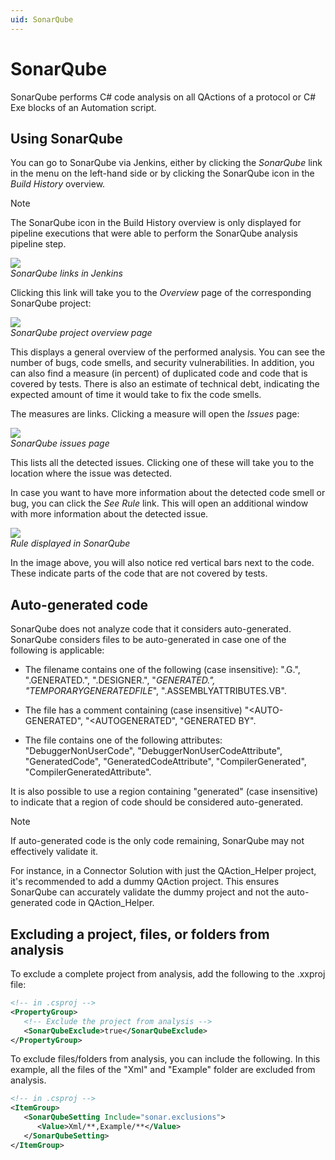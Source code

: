 ```yaml
---
uid: SonarQube
---
```


# SonarQube

SonarQube performs C# code analysis on all QActions of a protocol or C# Exe blocks of an Automation script.

## Using SonarQube

You can go to SonarQube via Jenkins, either by clicking the *SonarQube* link in the menu on the left-hand side or by clicking the SonarQube icon in the *Build History* overview.

> [!NOTE]
> The SonarQube icon in the Build History overview is only displayed for pipeline executions that were able to perform the SonarQube analysis pipeline step.

![](~/develop/images/JenkinsSonarQube.png)<br>
*SonarQube links in Jenkins*

Clicking this link will take you to the *Overview* page of the corresponding SonarQube project:

![](~/develop/images/SonarQubeProjectOverview.png)<br>
*SonarQube project overview page*

This displays a general overview of the performed analysis. You can see the number of bugs, code smells, and security vulnerabilities. In addition, you can also find a measure (in percent) of duplicated code and code that is covered by tests. There is also an estimate of technical debt, indicating the expected amount of time it would take to fix the code smells.

The measures are links. Clicking a measure will open the *Issues* page:

![](~/develop/images/SonarQubeIssues.png)<br>
*SonarQube issues page*

This lists all the detected issues. Clicking one of these will take you to the location where the issue was detected.

In case you want to have more information about the detected code smell or bug, you can click the *See Rule* link. This will open an additional window with more information about the detected issue.

![](~/develop/images/SonarQubeRule.png)<br>
*Rule displayed in SonarQube*

In the image above, you will also notice red vertical bars next to the code. These indicate parts of the code that are not covered by tests.

## Auto-generated code

SonarQube does not analyze code that it considers auto-generated. SonarQube considers files to be auto-generated in case one of the following is applicable:

- The filename contains one of the following (case insensitive): ".G.", ".GENERATED.", ".DESIGNER.", "_GENERATED.", "TEMPORARYGENERATEDFILE_", ".ASSEMBLYATTRIBUTES.VB".

- The file has a comment containing (case insensitive) "\<AUTO-GENERATED", "\<AUTOGENERATED", "GENERATED BY".

- The file contains one of the following attributes: "DebuggerNonUserCode", "DebuggerNonUserCodeAttribute", "GeneratedCode", "GeneratedCodeAttribute", "CompilerGenerated", "CompilerGeneratedAttribute".

It is also possible to use a region containing "generated" (case insensitive) to indicate that a region of code should be considered auto-generated.

> [!NOTE]
> If auto-generated code is the only code remaining, SonarQube may not effectively validate it.
>
> For instance, in a Connector Solution with just the QAction_Helper project, it's recommended to add a dummy QAction project.
> This ensures SonarQube can accurately validate the dummy project and not the auto-generated code in QAction_Helper.

## Excluding a project, files, or folders from analysis

To exclude a complete project from analysis, add the following to the .xxproj file:

```xml
<!-- in .csproj -->
<PropertyGroup>
   <!-- Exclude the project from analysis -->
   <SonarQubeExclude>true</SonarQubeExclude>
</PropertyGroup>
```

To exclude files/folders from analysis, you can include the following. In this example, all the files of the "Xml" and "Example" folder are excluded from analysis.

```xml
<!-- in .csproj -->
<ItemGroup>
   <SonarQubeSetting Include="sonar.exclusions">
      <Value>Xml/**,Example/**</Value>
   </SonarQubeSetting>
</ItemGroup>
```
